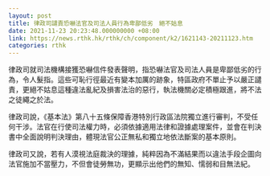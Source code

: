 ```yaml
---
layout: post
title: 律政司譴責恐嚇法官及司法人員行為卑鄙低劣　絕不姑息
date: 2021-11-23 20:23:48.000000000 +08:00
link: https://news.rthk.hk/rthk/ch/component/k2/1621143-20211123.htm
categories: rthk
---
```


律政司就司法機構接獲恐嚇信件發表聲明，指恐嚇法官及司法人員是卑鄙低劣的行為，令人髮指。這些可恥行徑最近有變本加厲的跡象，特區政府不單止予以嚴正譴責，更絕不姑息這種違法亂紀及損害法治的惡行，執法機關必定積極跟進，將不法之徒繩之於法。

律政司說，《基本法》第八十五條保障香港特別行政區法院獨立進行審判，不受任何干涉。法官在行使司法權力時，必須依據適用法律和證據處理案件，並會在判決書中全面說明判決理由，體現法官公正無私和獨立地依法斷案的基本原則。

律政司又說，若有人漠視法庭裁決的理據，純粹因為不滿結果而以違法手段企圖向法官施加不當壓力，不但會徒勞無功，更顯示出他們的無知、懦弱和目無法紀。
